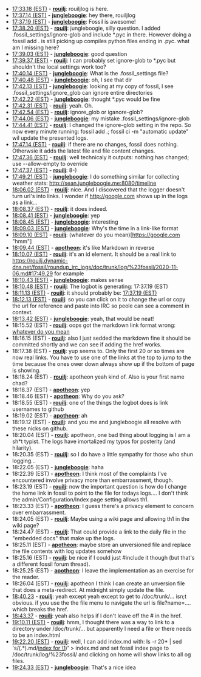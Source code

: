 * <a id="17:33.18" href="#17:33.18">17:33.18 (EST)</a> - __[rouilj](https://github.com/rouilj)__: rouiljlog is here.
* <a id="17:37.14" href="#17:37.14">17:37.14 (EST)</a> - __[jungleboogie](https://github.com/jungleboogie)__: hey there, rouiljlog
* <a id="17:37.19" href="#17:37.19">17:37.19 (EST)</a> - __[jungleboogie](https://github.com/jungleboogie)__: Fossil is awesome!
* <a id="17:38.20" href="#17:38.20">17:38.20 (EST)</a> - __[rouilj](https://github.com/rouilj)__: jungleboogie, silly question. I added .fossil_settings/ignore-glob and include *.pyc in there. However doing a fossil add . is still picking up compiles python files ending in .pyc. what am I missing here?
* <a id="17:39.03" href="#17:39.03">17:39.03 (EST)</a> - __[jungleboogie](https://github.com/jungleboogie)__: good question
* <a id="17:39.37" href="#17:39.37">17:39.37 (EST)</a> - __[rouilj](https://github.com/rouilj)__: I can probably set ignore-glob to *.pyc but shouldn't the local settings work too?
* <a id="17:40.14" href="#17:40.14">17:40.14 (EST)</a> - __[jungleboogie](https://github.com/jungleboogie)__: What is the .fossil_settings file?
* <a id="17:40.48" href="#17:40.48">17:40.48 (EST)</a> - __[jungleboogie](https://github.com/jungleboogie)__: oh, I see that dir
* <a id="17:42.13" href="#17:42.13">17:42.13 (EST)</a> - __[jungleboogie](https://github.com/jungleboogie)__: looking at my copy of fossil, I see .fossil_settings/ignore_glob can ignore entire directories
* <a id="17:42.22" href="#17:42.22">17:42.22 (EST)</a> - __[jungleboogie](https://github.com/jungleboogie)__: thought *.pyc would be fine
* <a id="17:42.31" href="#17:42.31">17:42.31 (EST)</a> - __[rouilj](https://github.com/rouilj)__: yeah. Oh.
* <a id="17:42.54" href="#17:42.54">17:42.54 (EST)</a> - __[rouilj](https://github.com/rouilj)__: ignore_glob or iganore-glob?
* <a id="17:44.06" href="#17:44.06">17:44.06 (EST)</a> - __[jungleboogie](https://github.com/jungleboogie)__: my mistake .fossil_settings/ignore-glob
* <a id="17:44.41" href="#17:44.41">17:44.41 (EST)</a> - __[rouilj](https://github.com/rouilj)__: I changed the ignore-glob setting in the repo. So now every minute running: fossil add .; fossil ci -m "automatic update" wil update the presented logs.
* <a id="17:47.14" href="#17:47.14">17:47.14 (EST)</a> - __[rouilj](https://github.com/rouilj)__: if there are no changes, fossil does nothing. Otherwsie it adds the latest file and file content changes.
* <a id="17:47.36" href="#17:47.36">17:47.36 (EST)</a> - __[rouilj](https://github.com/rouilj)__: well technicaly it outputs: nothing has changed; use --allow-empty to override
* <a id="17:47.37" href="#17:47.37">17:47.37 (EST)</a> - __[rouilj](https://github.com/rouilj)__: 8-)
* <a id="17:49.21" href="#17:49.21">17:49.21 (EST)</a> - __[jungleboogie](https://github.com/jungleboogie)__: I do something similar for collecting weather stats: http://sean.jungleboogie.me:8080/timeline
* <a id="18:06.02" href="#18:06.02">18:06.02 (EST)</a> - __[rouilj](https://github.com/rouilj)__: nice. And I discovered that the logger doesn't turn url's into links. I wonder if <http://google.com> shows up in the logs as a link...
* <a id="18:08.37" href="#18:08.37">18:08.37 (EST)</a> - __[rouilj](https://github.com/rouilj)__: it does indeed.
* <a id="18:08.41" href="#18:08.41">18:08.41 (EST)</a> - __[jungleboogie](https://github.com/jungleboogie)__: yep
* <a id="18:08.45" href="#18:08.45">18:08.45 (EST)</a> - __[jungleboogie](https://github.com/jungleboogie)__: interesting
* <a id="18:09.03" href="#18:09.03">18:09.03 (EST)</a> - __[jungleboogie](https://github.com/jungleboogie)__: Why's the time in a link-like format
* <a id="18:09.10" href="#18:09.10">18:09.10 (EST)</a> - __[rouilj](https://github.com/rouilj)__: (whatever do you mean)[https://google.com "hmm"]
* <a id="18:09.44" href="#18:09.44">18:09.44 (EST)</a> - __[apotheon](https://github.com/apotheon)__: it's like Markdown in reverse
* <a id="18:10.07" href="#18:10.07">18:10.07 (EST)</a> - __[rouilj](https://github.com/rouilj)__: it's an id element. It should be a real link to https://rouilj.dynamic-dns.net/fossil/roundup_irc_logs/doc/trunk/log/%23fossil/2020-11-06.md#17:49.29 for example
* <a id="18:10.43" href="#18:10.43">18:10.43 (EST)</a> - __[jungleboogie](https://github.com/jungleboogie)__: makes sense
* <a id="18:10.48" href="#18:10.48">18:10.48 (EST)</a> - __[rouilj](https://github.com/rouilj)__: The logbot is generating: <a id="17:37.19">17:37.19 (EST)</a>
* <a id="18:11.13" href="#18:11.13">18:11.13 (EST)</a> - __[rouilj](https://github.com/rouilj)__: it should probably be: <a href="#17:39.19" id="17:37.19">17:37.19 (EST)</a>
* <a id="18:12.13" href="#18:12.13">18:12.13 (EST)</a> - __[rouilj](https://github.com/rouilj)__: so you can click on it to change the url or copy the url for reference and paste into IRC so peole can see a comment in context.
* <a id="18:13.42" href="#18:13.42">18:13.42 (EST)</a> - __[jungleboogie](https://github.com/jungleboogie)__: yeah, that would be neat!
* <a id="18:15.52">18:15.52 (EST)</a> - __[rouilj](https://github.com/rouilj)__: oops got the markdown link format wrong: [whatever do you mean](https://google.com "hmm")
* <a id="18:16.15">18:16.15 (EST)</a> - __[rouilj](https://github.com/rouilj)__: also I just sedded the markdown fine it should be committed shortly and we can see if adding the href works.
* <a id="18:17.38">18:17.38 (EST)</a> - __[rouilj](https://github.com/rouilj)__: yup seems to. Only the first 20 or so times are now real links. You have to use one of the links at the top to jump to the time because the ones ower down always show up if the bottom of page is showing.
* <a id="18:18.24">18:18.24 (EST)</a> - __[rouilj](https://github.com/rouilj)__: apotheon yeah kind of. Also is your first name chad?
* <a id="18:18.37">18:18.37 (EST)</a> - __[apotheon](https://github.com/apotheon)__: yep
* <a id="18:18.46">18:18.46 (EST)</a> - __[apotheon](https://github.com/apotheon)__: Why do you ask?
* <a id="18:18.55">18:18.55 (EST)</a> - __[rouilj](https://github.com/rouilj)__: one of the things the logbot does is link usernames to github
* <a id="18:19.02">18:19.02 (EST)</a> - __[apotheon](https://github.com/apotheon)__: ah
* <a id="18:19.12">18:19.12 (EST)</a> - __[rouilj](https://github.com/rouilj)__: and you me and jungleboogie all resolve with these nicks on github.
* <a id="18:20.04">18:20.04 (EST)</a> - __[rouilj](https://github.com/rouilj)__: apotheon, one bad thing about logging is I am a sh*t typist. The logs have imortalized my typos for posterity (and hilarity).
* <a id="18:20.35">18:20.35 (EST)</a> - __[rouilj](https://github.com/rouilj)__: so I do have a little sympathy for those who shun logging...
* <a id="18:22.05">18:22.05 (EST)</a> - __[jungleboogie](https://github.com/jungleboogie)__: haha
* <a id="18:22.39">18:22.39 (EST)</a> - __[apotheon](https://github.com/apotheon)__: I think most of the complaints I've encountered involve privacy more than embarrassment, though.
* <a id="18:23.19">18:23.19 (EST)</a> - __[rouilj](https://github.com/rouilj)__: now the important question is how do I change the home link in fossil to point to the file for todays logs.... I don't think the admin/Configuration/Index page setting allows th1.
* <a id="18:23.33">18:23.33 (EST)</a> - __[apotheon](https://github.com/apotheon)__: I guess there's a privacy element to concern over embarrassment.
* <a id="18:24.05">18:24.05 (EST)</a> - __[rouilj](https://github.com/rouilj)__: Maybe using a wiki page and allowing th1 in the wiki page?
* <a id="18:24.47">18:24.47 (EST)</a> - __[rouilj](https://github.com/rouilj)__: That could provide a link to the daily file in the "embedded docs" that make up the logs.
* <a id="18:25.11">18:25.11 (EST)</a> - __[apotheon](https://github.com/apotheon)__: maybe store an unversioned file and replace the file contents with log updates somehow
* <a id="18:25.16">18:25.16 (EST)</a> - __[rouilj](https://github.com/rouilj)__: be nice if I could just #include it though (but that's a different fossil forum thread).
* <a id="18:25.25">18:25.25 (EST)</a> - __[apotheon](https://github.com/apotheon)__: I leave the implementation as an exercise for the reader.
* <a id="18:26.04">18:26.04 (EST)</a> - __[rouilj](https://github.com/rouilj)__: apotheon I think I can create an unversion file that does a meta-redirect. At midnight simply update the file.
* <a href="18:40.23" id="18:40.23">18:40.23</a> - __[rouilj](https://github.com/rouilj)__: yeah except yeah except to get to /doc/trunk/... isn;t obvious. if you use the the file menu to navigate the url is file?name=.... which breaks the href.
* <a href="#18:43.37" id="18:43.37">18:43.37</a> - __[rouilj](https://github.com/rouilj)__: yeah also helps if I don't leave off the # in the href.
* <a href="#19:10.11" id="19:10.11">19:10.11 (EST)</a> - __[rouilj](https://github.com/rouilj)__: hmm, I thought there was a way to link to a directory under /doc/trunk/... but apparently I need a file or there needs to be an index.html
* <a href="#19:22.20" id="19:22.20">19:22.20 (EST)</a> - __[rouilj](https://github.com/rouilj)__: well, I can add index.md with:  ls -r 20* | sed 's/\(.*\).md/[index for \1](\1.md)/' > index.md  and set fossil index page to /doc/trunk/log/%23fossil/ and clicking on home will show links to all og files.
* <a href="#19:24.33" id="19:24.33">19:24.33 (EST)</a> - __[jungleboogie](https://github.com/jungleboogie)__: That's a nice idea
